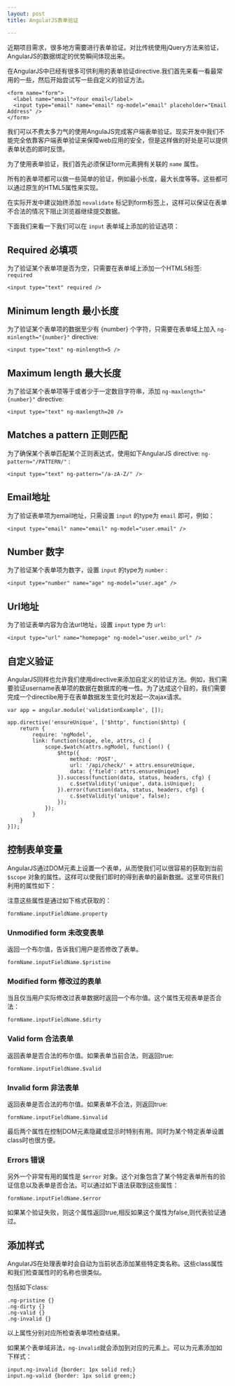 ```yaml
---
layout: post
title: AngularJS表单验证

---
```


近期项目需求，很多地方需要进行表单验证。对比传统使用jQuery方法来验证，AngularJS的数据绑定的优势瞬间体现出来。

在AngularJS中已经有很多可供利用的表单验证directive.我们首先来看一看最常用的一些，然后开始尝试写一些自定义的验证方法。

    <form name="form">
      <label name="email">Your email</label>
      <input type="email" name="email" ng-model="email" placeholder="Email Address" />
    </form>

我们可以不费太多力气的使用AngulaJS完成客户端表单验证。现实开发中我们不能完全依靠客户端表单验证来保障web应用的安全，但是这样做的好处是可以提供表单状态的即时反馈。

为了使用表单验证，我们首先必须保证form元素拥有关联的 `name` 属性。


所有的表单项都可以做一些简单的验证，例如最小长度，最大长度等等。这些都可以通过原生的HTML5属性来实现。

在实际开发中建议始终添加 `novalidate` 标记到form标签上，这样可以保证在表单不合法的情况下阻止浏览器继续提交数据。

下面我们来看一下我们可以在 `input` 表单域上添加的验证选项：

## Required 必填项

为了验证某个表单项是否为空，只需要在表单域上添加一个HTML5标签: `required`

    <input type="text" required />

## Minimum length 最小长度

为了验证某个表单项的数据至少有 {number} 个字符，只需要在表单域上加入 `ng-minlength="{number}"` directive:

    <input type="text" ng-minlength=5 />

## Maximum length 最大长度

为了验证某个表单项等于或者少于一定数目字符串，添加 `ng-maxlength="{number}"` directive:

    <input type="text" ng-maxlength=20 />

## Matches a pattern 正则匹配

为了确保某个表单匹配某个正则表达式，使用如下AngularJS directive: `ng-pattern="/PATTERN/"` :

    <input type="text" ng-pattern="/a-zA-Z/" />

## Email地址

为了验证表单项为email地址，只需设置 `input` 的type为 `email` 即可，例如：

    <input type="email" name="email" ng-model="user.email" />

## Number 数字

为了验证某个表单项为数字，设置 `input` 的type为 `number` :

    <input type="number" name="age" ng-model="user.age" />

## Url地址

为了验证表单内容为合法url地址，设置 `input` type 为 `url`:

    <input type="url" name="homepage" ng-model="user.weibo_url" />

## 自定义验证

AngularJS同样也允许我们使用directive来添加自定义的验证方法。例如，我们需要验证username表单项的数据在数据库的唯一性。为了达成这个目的，我们需要完成一个directibe用于在表单数据发生变化时发起一次ajax请求。

    var app = angular.module('validationExample', []);

    app.directive('ensureUnique', ['$http', function($http) {
        return {
            require: 'ngModel',
            link: function(scope, ele, attrs, c) {
                scope.$watch(attrs.ngModel, function() {
                    $http({
                        method: 'POST',
                        url: '/api/check/' + attrs.ensureUnique,
                        data: {'field': attrs.ensureUnique}
                    }).success(function(data, status, headers, cfg) {
                        c.$setValidity('unique', data.isUnique);
                    }).error(function(data, status, headers, cfg) {
                        c.$setValidity('unique', false);
                    });
                });
            }
        }
    }]);

## 控制表单变量

AngularJS通过DOM元素上设置一个表单，从而使我们可以很容易的获取到当前 `$scope` 对象的属性。这样可以使我们即时的得到表单的最新数据。这里可供我们利用的属性如下：

注意这些属性是通过如下格式获取的：

    formName.inputFieldName.property

### Unmodified form 未改变表单

返回一个布尔值，告诉我们用户是否修改了表单。

    formName.inputFieldName.$pristine

### Modified form 修改过的表单

当且仅当用户实际修改过表单数据时返回一个布尔值。这个属性无视表单是否合法：

    formName.inputFieldName.$dirty

### Valid form 合法表单

返回表单是否合法的布尔值。如果表单当前合法，则返回true:

    formName.inputFieldName.$valid

### Invalid form 非法表单

返回表单是否合法的布尔值。如果表单不合法，则返回true:

    formName.inputFieldName.$invalid

最后两个属性在控制DOM元素隐藏或显示时特别有用。同时为某个特定表单设置class时也很方便。

### Errors 错误

另外一个非常有用的属性是 `$error` 对象。这个对象包含了某个特定表单所有的验证信息以及表单是否合法。可以通过如下语法获取到这些属性：

    formName.inputFieldName.$error

如果某个验证失败，则这个属性返回true,相反如果这个属性为false,则代表验证通过。

## 添加样式

AngularJS在处理表单时会自动为当前状态添加某些特定类名称。这些class属性和我们检查属性时的名称也很类似。

包括如下class:

    .ng-pristine {}
    .ng-dirty {}
    .ng-valid {}
    .ng-invalid {}

以上属性分别对应所检查表单项检查结果。

如果某个表单域非法，`ng-invalid`就会添加到对应的元素上。可以为元素添加如下样式：

    input.ng-invalid {border: 1px solid red;}
    input.ng-valid {border: 1px solid green;}

